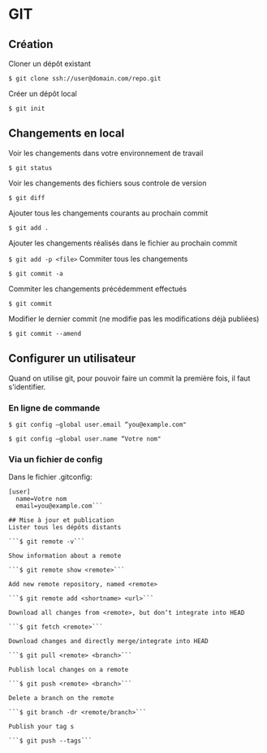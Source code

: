 # GIT
## Création
Cloner un dépôt existant

```$ git clone ssh://user@domain.com/repo.git```

Créer un dépôt local

```$ git init```
## Changements en local
Voir les changements dans votre environnement de travail

```$ git status```

Voir les changements des fichiers sous controle de version

```$ git diff```

Ajouter tous les changements courants au prochain commit

```$ git add .```

Ajouter les changements réalisés dans le fichier <file> au prochain commit

```$ git add -p <file>```
Commiter tous les changements

```$ git commit -a```

Commiter les changements précédemment effectués

```$ git commit```

Modifier le dernier commit (ne modifie pas les modifications déjà publiées)

```$ git commit --amend```

## Configurer un utilisateur

Quand on utilise git, pour pouvoir faire un commit la première fois, il faut s'identifier.

### En ligne de commande

```$ git config —global user.email “you@example.com"```

```$ git config —global user.name “Votre nom"```

### Via un fichier de config
Dans le fichier .gitconfig:
```
[user]
  name=Votre nom
  email=you@example.com```
  
## Mise à jour et publication
Lister tous les dépôts distants

```$ git remote -v```

Show information about a remote

```$ git remote show <remote>```

Add new remote repository, named <remote>

```$ git remote add <shortname> <url>```

Download all changes from <remote>, but don‘t integrate into HEAD

```$ git fetch <remote>```

Download changes and directly merge/integrate into HEAD

```$ git pull <remote> <branch>```

Publish local changes on a remote

```$ git push <remote> <branch>```

Delete a branch on the remote

```$ git branch -dr <remote/branch>```

Publish your tag s

```$ git push --tags```